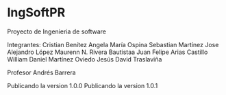 # IngSoftPR

Proyecto de Ingenieria de software

Integrantes:
Cristian Benítez
Angela María Ospina
Sebastian Martínez
Jose Alejandro López
Maurenn N. Rivera Bautistaa
Juan Felipe Arias Castillo
William Daniel Martínez Oviedo
Jesús David Traslaviña


Profesor Andrés Barrera

Publicando la version 1.0.0
Publicando la version 1.0.1


